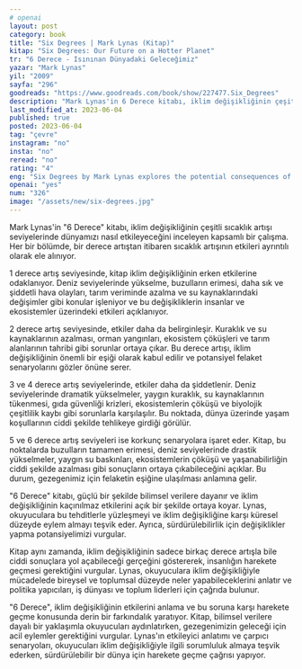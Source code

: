 ```yaml
---
# openai
layout: post
category: book
title: "Six Degrees | Mark Lynas (Kitap)"
kitap: "Six Degrees: Our Future on a Hotter Planet"
tr: "6 Derece - Isınınan Dünyadaki Geleceğimiz"
yazar: "Mark Lynas"
yil: "2009"
sayfa: "296"
goodreads: "https://www.goodreads.com/book/show/227477.Six_Degrees"
description: "Mark Lynas'in 6 Derece kitabı, iklim değişikliğinin çeşitli sıcaklık artışı seviyelerinde dünyamızı nasıl etkileyeceğini inceleyen kapsamlı bir çalışmadır."
last_modified_at: 2023-06-04
published: true
posted: 2023-06-04
tag: "çevre" 
instagram: "no"
insta: "no"
reread: "no"
rating: "4"
eng: "Six Degrees by Mark Lynas explores the potential consequences of climate change at different temperature increase levels. From rising sea levels to ecosystem collapse, the book presents a compelling case for urgent action to address the climate crisis. Lynas emphasizes the need for collective efforts to mitigate the devastating effects of global warming."
openai: "yes"
num: "326"
image: "/assets/new/six-degrees.jpg"
---
```

Mark Lynas'in "6 Derece" kitabı, iklim değişikliğinin çeşitli sıcaklık artışı seviyelerinde dünyamızı nasıl etkileyeceğini inceleyen kapsamlı bir çalışma. Her bir bölümde, bir derece artıştan itibaren sıcaklık artışının etkileri ayrıntılı olarak ele alınıyor.

1 derece artış seviyesinde, kitap iklim değişikliğinin erken etkilerine odaklanıyor. Deniz seviyelerinde yükselme, buzulların erimesi, daha sık ve şiddetli hava olayları, tarım veriminde azalma ve su kaynaklarındaki değişimler gibi konular işleniyor ve bu değişikliklerin insanlar ve ekosistemler üzerindeki etkileri açıklanıyor.

2 derece artış seviyesinde, etkiler daha da belirginleşir. Kuraklık ve su kaynaklarının azalması, orman yangınları, ekosistem çöküşleri ve tarım alanlarının tahribi gibi sorunlar ortaya çıkar. Bu derece artışı, iklim değişikliğinin önemli bir eşiği olarak kabul edilir ve potansiyel felaket senaryolarını gözler önüne serer.

3 ve 4 derece artış seviyelerinde, etkiler daha da şiddetlenir. Deniz seviyelerinde dramatik yükselmeler, yaygın kuraklık, su kaynaklarının tükenmesi, gıda güvenliği krizleri, ekosistemlerin çöküşü ve biyolojik çeşitlilik kaybı gibi sorunlarla karşılaşılır. Bu noktada, dünya üzerinde yaşam koşullarının ciddi şekilde tehlikeye girdiği görülür.

5 ve 6 derece artış seviyeleri ise korkunç senaryolara işaret eder. Kitap, bu noktalarda buzulların tamamen erimesi, deniz seviyelerinde drastik yükselmeler, yaygın su baskınları, ekosistemlerin çöküşü ve yaşanabilirliğin ciddi şekilde azalması gibi sonuçların ortaya çıkabileceğini açıklar. Bu durum, gezegenimiz için felaketin eşiğine ulaşılması anlamına gelir.

"6 Derece" kitabı, güçlü bir şekilde bilimsel verilere dayanır ve iklim değişikliğinin kaçınılmaz etkilerini açık bir şekilde ortaya koyar. Lynas, okuyuculara bu tehditlerle yüzleşmeyi ve iklim değişikliğine karşı küresel düzeyde eylem almayı teşvik eder. Ayrıca, sürdürülebilirlik için değişiklikler yapma potansiyelimizi vurgular.

Kitap aynı zamanda, iklim değişikliğinin sadece birkaç derece artışla bile ciddi sonuçlara yol açabileceği gerçeğini göstererek, insanlığın harekete geçmesi gerektiğini vurgular. Lynas, okuyuculara iklim değişikliğiyle mücadelede bireysel ve toplumsal düzeyde neler yapabileceklerini anlatır ve politika yapıcıları, iş dünyası ve toplum liderleri için çağrıda bulunur.

"6 Derece", iklim değişikliğinin etkilerini anlama ve bu soruna karşı harekete geçme konusunda derin bir farkındalık yaratıyor. Kitap, bilimsel verilere dayalı bir yaklaşımla okuyucuları aydınlatırken, gezegenimizin geleceği için acil eylemler gerektiğini vurgular. Lynas'ın etkileyici anlatımı ve çarpıcı senaryoları, okuyucuları iklim değişikliğiyle ilgili sorumluluk almaya teşvik ederken, sürdürülebilir bir dünya için harekete geçme çağrısı yapıyor.
